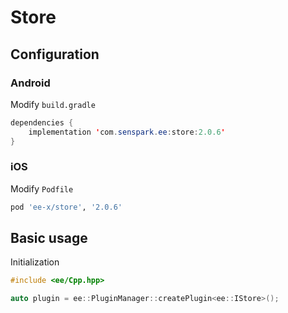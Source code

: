 # Store
## Configuration
### Android
Modify `build.gradle`
```java
dependencies {
    implementation 'com.senspark.ee:store:2.0.6'
}
```

### iOS
Modify `Podfile`
```ruby
pod 'ee-x/store', '2.0.6'
```

## Basic usage
Initialization
```cpp
#include <ee/Cpp.hpp>

auto plugin = ee::PluginManager::createPlugin<ee::IStore>();
```